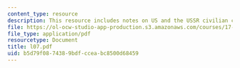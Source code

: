```yaml
---
content_type: resource
description: This resource includes notes on US and the USSR civilian control.
file: https://ol-ocw-studio-app-production.s3.amazonaws.com/courses/17-584-civil-military-relations-spring-2003/b5d79f0874389bdfcceabc8500d68459_l07.pdf
file_type: application/pdf
resourcetype: Document
title: l07.pdf
uid: b5d79f08-7438-9bdf-ccea-bc8500d68459
---
```

